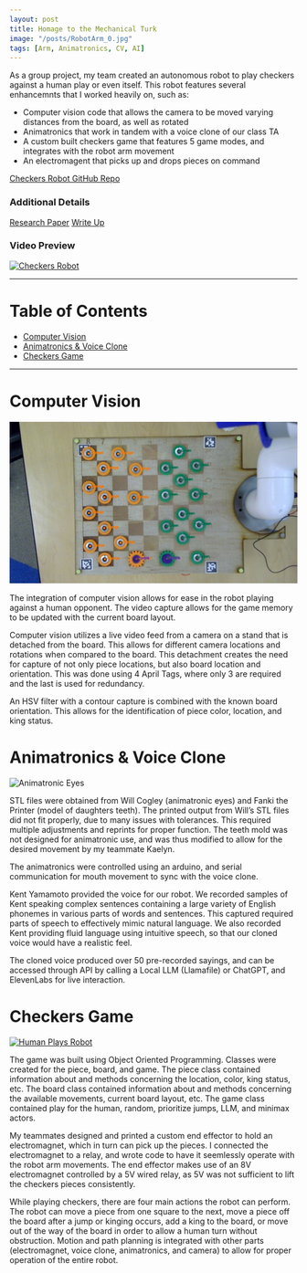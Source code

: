 ```yaml
---
layout: post
title: Homage to the Mechanical Turk
image: "/posts/RobotArm_0.jpg"
tags: [Arm, Animatronics, CV, AI]
---
```


As a group project, my team created an autonomous robot to play checkers against a human play or even itself. This robot features several enhancemnts that I worked heavily on, such as:
- Computer vision code that allows the camera to be moved varying distances from the board, as well as rotated
- Animatronics that work in tandem with a voice clone of our class TA
- A custom built checkers game that features 5 game modes, and integrates with the robot arm movement
- An electromagent that picks up and drops pieces on command

<a href="https://github.com/JaredBaileyDuke/checkers-bot" target="_blank">Checkers Robot GitHub Repo</a>

### Additional Details
<a href="https://docs.google.com/document/d/10xn5eTtT8dCTDdlVrdTq22X1PhowyuRzMgsAVY1DUzs/edit?usp=sharing" target="_blank">Research Paper</a>
<a href="https://docs.google.com/document/d/1FMohz3AauILTVf_g_xqXghDPm8sRMKJ1lJ5e8vT5N2g/edit?tab=t.0" target="_blank">Write Up</a>

### Video Preview
[![Checkers Robot](https://img.youtube.com/vi/Y9SKYIrPti8&t/sddefault.jpg)](https://www.youtube.com/watch?v=Y9SKYIrPti8&t)

___

# Table of Contents

- [Computer Vision](#cv)
- [Animatronics & Voice Clone](#animatronics)
- [Checkers Game](#checkers)

___

# Computer Vision <a name="cv"></a>
![alt text](/img/posts/CV_0.jpg "Computer Vision")

The integration of computer vision allows for ease in the robot playing against a human opponent. The video capture allows for the game memory to be updated with the current board layout.

Computer vision utilizes a live video feed from a camera on a stand that is detached from the board. This allows for different camera locations and rotations when compared to the board. This detachment creates the need for capture of not only piece locations, but also board location and orientation. This was done using 4 April Tags, where only 3 are required and the last is used for redundancy.

An HSV filter with a contour capture is combined with the known board orientation. This allows for the identification of piece color, location, and king status.

# Animatronics & Voice Clone <a name="animatronics"></a>
![Animatronic Eyes](https://raw.githubusercontent.com/JaredLBailey/JaredLBailey.github.io/master/img/posts/Eyes-0.gif)

STL files were obtained from Will Cogley (animatronic eyes) and Fanki the Printer (model of daughters teeth). The printed output from Will’s STL files did not fit properly, due to many issues with tolerances. This required multiple adjustments and reprints for proper function. The teeth mold was not designed for animatronic use, and was thus modified to allow for the desired movement by my teammate Kaelyn.

The animatronics were controlled using an arduino, and serial communication for mouth movement to sync with the voice clone.

Kent Yamamoto provided the voice for our robot. We recorded samples of Kent speaking complex sentences containing a large variety of English phonemes in various parts of words and sentences. This captured required parts of speech to effectively mimic natural language. We also recorded Kent providing fluid language using intuitive speech, so that our cloned voice would have a realistic feel.

The cloned voice produced over 50 pre-recorded sayings, and can be accessed through API by calling a Local LLM (Llamafile) or ChatGPT, and ElevenLabs for live interaction.

# Checkers Game <a name="checkers"></a>
[![Human Plays Robot](https://img.youtube.com/vi/cr42X2ZvtG8&t/sddefault.jpg)](https://www.youtube.com/watch?v=cr42X2ZvtG8&t)

The game was built using Object Oriented Programming. Classes were created for the piece, board, and game. The piece class contained information about and methods concerning the location, color, king status, etc. The board class contained information about and methods concerning the available movements, current board layout, etc. The game class contained play for the human, random, prioritize jumps, LLM, and minimax actors.

My teammates designed and printed a custom end effector to hold an electromagnet, which in turn can pick up the pieces. I connected the electromagnet to a relay, and wrote code to have it seemlessly operate with the robot arm movements. The end effector makes use of an 8V electromagnet controlled by a 5V wired relay, as 5V was not sufficient to lift the checkers pieces consistently.

While playing checkers, there are four main actions the robot can perform. The robot can move a piece from one square to the next, move a piece off the board after a jump or kinging occurs, add a king to the board, or move out of the way of the board in order to allow a human turn without obstruction. Motion and path planning is integrated with other parts (electromagnet, voice clone, animatronics, and camera) to allow for proper operation of the entire robot.
